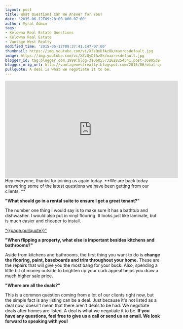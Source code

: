 ```yaml
---
layout: post
title: What Questions Can We Answer for You?
date: '2015-06-12T09:28:00.000-07:00'
author: Vyral Admin
tags:
- Kelowna Real Estate Questions
- Kelowna Real Estate
- Vantage West Realty
modified_time: '2015-06-12T09:37:41.147-07:00'
thumbnail: https://img.youtube.com/vi/XZzQyDfAz8k/maxresdefault.jpg
image: https://img.youtube.com/vi/XZzQyDfAz8k/maxresdefault.jpg
blogger_id: tag:blogger.com,1999:blog-3106055731628254341.post-369053945241907607
blogger_orig_url: http://vantagewestrealty.blogspot.com/2015/06/what-questions-can-we-answer-for-you.html
pullquote: A deal is what we negotiate it to be.
---
```


<iframe allowfullscreen="" frameborder="0" height="315" src="https://www.youtube.com/embed/XZzQyDfAz8k" width="560"></iframe> <!--end-->
Hey everyone, thanks for joining us again today. **We are back today answering some of the latest questions we have been getting from our clients. **

**"What should go in a rental suite to ensure I get a great tenant?"**

The number one thing I would say is to make sure it has a bathtub and dishwasher. I would also put in vinyl flooring. It looks just like laminate, but is much easier and cheaper to install.


<a href="https://twitter.com/home/?status={{page.pullquote}}%20{{site.url}}{{page.url}}%20via%40{{site.data.settings.socials.twitter | remove: 'https://twitter.com/'}}" target='_blank' class="pullquote">&#8220;{{page.pullquote}}&#8221;</a>

**"When flipping a property, what else is important besides kitchens and bathrooms?"**

Aside from kitchens and bathrooms, the first thing you want to do is **change the flooring, paint, baseboards and trim throughout your home.** These are the repairs that will give you the most bang for your buck. Also, spending a little bit of money outside to brighten up your curb appeal helps you draw a much higher sale price.

**"Where are all the deals?"**

This is a common question coming from a lot of our clients right now, but the simple fact is any listing can be a deal. Just because it's not listed as a deal now, doesn't mean that there aren't deals to be had. We negotiate deals after homes are listed. A deal is what we negotiate it to be. **If you have any questions, feel free to give us a call or send us an email. We look forward to speaking with you!**
